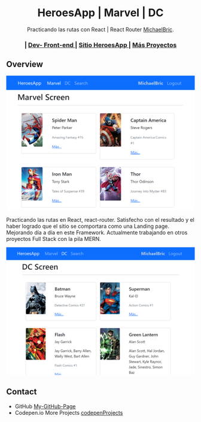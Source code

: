 <h1 align="center">HeroesApp | Marvel | DC</h1>

<div align="center">
   Practicando las rutas con React | React Router <a href="https://github.com/BricMichael">MichaelBric</a>.
</div>

<div align="center">
  <h3>
  <span> | </span>
    <a href="https://github.com/BricMichael" target='_blank' >
      Dev- Front-end
    </a>
    <span> | </span>
    <a href="heeroes-app.netlify.app">
      Sitio HeroesApp
    </a>
    <span> | </span>
    <a href="https://codepen.io/MichaelBricDev" target='_blank'>
      Más Proyectos
    </a>
  </h3>
</div>

## Overview

![screenshot](https://github.com/BricMichael/Images-Projects/blob/master/CapHeroesDc.png?raw=true)


Practicando las rutas en React, react-router. Satisfecho con el resultado y el haber logrado que el sitio se comportara como una Landing page. Mejorando día a día en este Framework. Actualmente trabajando en otros proyectos Full Stack con la pila MERN.

![screenshot](https://raw.githubusercontent.com/BricMichael/Images-Projects/master/CapHeroesMarvel.png)

## Contact

- GitHub [My-GitHub-Page](https://github.com/BricMichael)
- Codepen.io More Projects [codepenProjects](https://codepen.io/MichaelBricDev)
